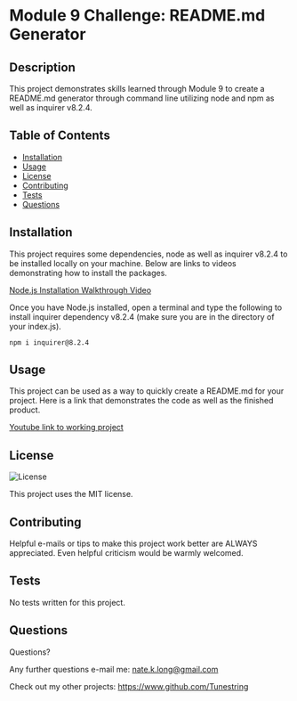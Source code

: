 
# Module 9 Challenge: README.md Generator

## Description

This project demonstrates skills learned through Module 9 to create a README.md generator through command line utilizing node and npm as well as inquirer v8.2.4.

## Table of Contents
- [Installation](#installation)
- [Usage](#usage)
- [License](#license)
- [Contributing](#contributing)
- [Tests](#tests)
- [Questions](#questions)

## Installation
This project requires some dependencies, node as well as inquirer v8.2.4 to be installed locally on your machine. Below are links to videos demonstrating how to install the packages.

[Node.js Installation Walkthrough Video](https://www.youtube.com/watch?v=qYwLOXjAiwM)  

Once you have Node.js installed, open a terminal and type the following to install inquirer dependency v8.2.4 (make sure you are in the directory of your index.js).
```
npm i inquirer@8.2.4
```
## Usage

This project can be used as a way to quickly create a README.md for your project.
Here is a link that demonstrates the code as well as the finished product.

[Youtube link to working project](https://www.youtube.com/watch?v=q5uAZbd4r3I)

## License

![License](https://img.shields.io/badge/License-MIT-brightgreen.svg)


This project uses the MIT license.

## Contributing

Helpful e-mails or tips to make this project work better are ALWAYS appreciated. Even helpful criticism would be warmly welcomed.

## Tests

No tests written for this project.

## Questions

Questions?

Any further questions e-mail me: nate.k.long@gmail.com

Check out my other projects: https://www.github.com/Tunestring
